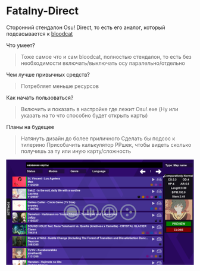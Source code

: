 # Fatalny-Direct

Сторонний стендалон Osu! Direct, то есть его аналог, который подсасывается к [bloodcat](https://bloodcat.com/osu/)

Что умеет?
>Тоже самое что и сам bloodcat, полностью стендалон, то есть без необходимости включать/выключать осу паралельно/отдельно

Чем лучше привычных средств?
>Потребляет меньше ресурсов

Как начать пользоваться?
>Включить и показать в настройке где лежит Osu!.exe (Ну или указать на то что способно будет открыть карты)

Планы на будещее
>Натянуть дизайн до более приличного
>Сделать бы подсос к тилерино
>Присобачить калькулятор PPшек, чтобы видеть сколько получишь за ту или иную карту/сложность

![](pic.png)
